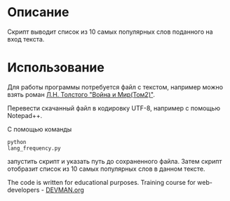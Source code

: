 # Описание

Скрипт выводит список из 10 самых популярных слов поданного на вход текста.

# Использование
Для работы программы потребуется файл с текстом, например можно взять роман <a href="https://vk.com/doc177037240_362388366?hash=233891b1e5df798d4c&dl=6b036b4ba287269a69">Л.Н. Толстого "Война и Мир(Том2)"</a>.

Перевести скачанный файл в кодировку UTF-8, например с помощью Notepad++.

С помощью команды <p><pre><code>python lang_frequency.py</code></pre><p> запустить скрипт и указать путь до сохраненного файла. Затем 
скрипт отобразит список из 10 самых популярных слов в данном тексте.

The code is written for educational purposes. Training course for web-developers - [DEVMAN.org](https://devman.org)
